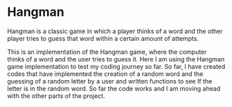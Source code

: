 # Hangman
Hangman is a classic game in which a player thinks of a word and the other player tries to guess that word within a certain amount of attempts.

This is an implementation of the Hangman game, where the computer thinks of a word and the user tries to guess it. Here I am using the Hangman game implementation to test my coding journey so far.
So far, I have created codes that have implemented the creation of a random word and the guessing of a random letter by a user and written functions to see If the letter is in the random word. So far the code works and I am moving ahead with the other parts of the project.
